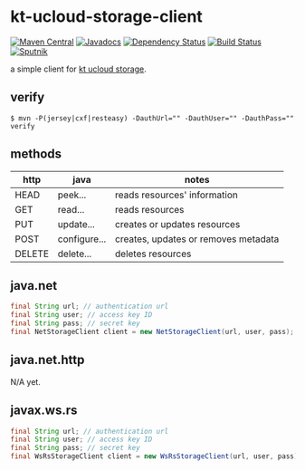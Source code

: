 # kt-ucloud-storage-client
[![Maven Central](https://img.shields.io/maven-central/v/com.github.jinahya/kt-ucloud-storage-client-jax-rs.svg?style=flat-square)](http://search.maven.org/#search%7Cgav%7C1%7Cg%3A%22com.github.jinahya%22%20AND%20a%3A%22kt-ucloud-storage-client-jax-rs%22)
[![Javadocs](http://www.javadoc.io/badge/com.github.jinahya/kt-ucloud-storage-client-jax-rs.svg?style=flat-square)](http://www.javadoc.io/doc/com.github.jinahya/kt-ucloud-storage-client-jax-rs)
[![Dependency Status](https://www.versioneye.com/user/projects/57a6194d0f64000041a9375e/badge.svg?style=flat-square)](https://www.versioneye.com/user/projects/57a6194d0f64000041a9375e)
[![Build Status](https://travis-ci.org/jinahya/kt-ucloud-storage-client-jax-rs.svg?style=flat-square&branch=develop)](https://travis-ci.org/jinahya/kt-ucloud-storage-client-jax-rs)
[![Sputnik](https://sputnik.ci/conf/badge)](https://sputnik.ci/app#/builds/jinahya/kt-ucloud-storage-client-jax-rs)

a simple client for [kt ucloud storage](https://ucloudbiz.olleh.com/portal/ktcloudportal.epc.productintro.ss.info.html).

## verify
```
$ mvn -P(jersey|cxf|resteasy) -DauthUrl="" -DauthUser="" -DauthPass="" verify
```
## methods
http  |java        |notes
------|------------|-----
HEAD  |peek...     |reads resources' information
GET   |read...     |reads resources
PUT   |update...   |creates or updates resources
POST  |configure...|creates, updates or removes metadata
DELETE|delete...   |deletes resources
## java.net
```java
final String url; // authentication url
final String user; // access key ID
final String pass; // secret key
final NetStorageClient client = new NetStorageClient(url, user, pass);
```
## java.net.http
N/A yet.
## javax.ws.rs
```java
final String url; // authentication url
final String user; // access key ID
final String pass; // secret key
final WsRsStorageClient client = new WsRsStorageClient(url, user, pass);
```
